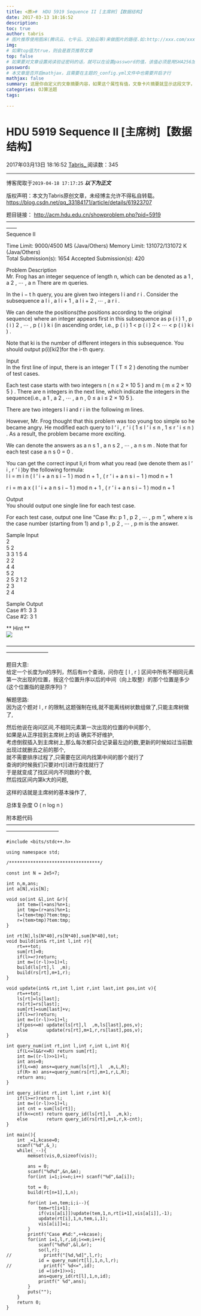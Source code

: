 ```yaml
---
title: <原>#  HDU 5919 Sequence II [主席树]【数据结构】
date: 2017-03-13 18:16:52
description:
toc: true
author: tabris
# 图片推荐使用图床(腾讯云、七牛云、又拍云等)来做图片的路径.如:http://xxx.com/xxx.jpg
img: 
# 如果top值为true，则会是首页推荐文章
top: false
# 如果要对文章设置阅读验证密码的话，就可以在设置password的值，该值必须是用SHA256加密后的密码，防止被他人识破
password: 
# 本文章是否开启mathjax，且需要在主题的_config.yml文件中也需要开启才行
mathjax: false
summary: 这是你自定义的文章摘要内容，如果这个属性有值，文章卡片摘要就显示这段文字，否则程序会自动截取文章的部分内容作为摘要
categories: OJ算法题
tags:

---
```





#  HDU 5919 Sequence II [主席树]【数据结构】

2017年03月13日 18:16:52  [ Tabris_ ](https://me.csdn.net/qq_33184171) 阅读数：345


--- 
 博客爬取于`2019-04-18 17:17:25`
***以下为正文***

版权声明：本文为Tabris原创文章，未经博主允许不得私自转载。
https://blog.csdn.net/qq_33184171/article/details/61923707

题目链接： [ http://acm.hdu.edu.cn/showproblem.php?pid=5919
](http://acm.hdu.edu.cn/showproblem.php?pid=5919)  
——————————————————————————————————————  
Sequence II

Time Limit: 9000/4500 MS (Java/Others) Memory Limit: 131072/131072 K
(Java/Others)  
Total Submission(s): 1654 Accepted Submission(s): 420

Problem Description  
Mr. Frog has an integer sequence of length n, which can be denoted as  a  1  ,
a  2  ,  ⋯  ,  a  n  There are m queries.

In the  i  −  t  h  query, you are given two integers  l  i  and  r  i  .
Consider the subsequence  a  l  i  ,  a  l  i  \+  1  ,  a  l  i  \+  2  ,  ⋯
,  a  r  i  .

We can denote the positions(the positions according to the original sequence)
where an integer appears first in this subsequence as  p  (  i  )  1  ,  p  (
i  )  2  ,  ⋯  ,  p  (  i  )  k  i  (in ascending order, i.e.,  p  (  i  )  1
< p  (  i  )  2  < ⋯  < p  (  i  )  k  i  )  .

Note that ki is the number of different integers in this subsequence. You
should output p(i)⌈ki2⌉for the i-th query.

Input  
In the first line of input, there is an integer T  (  T  ≤  2  )  denoting the
number of test cases.

Each test case starts with two integers n  (  n  ≤  2  ×  10  5  )  and m  (
m  ≤  2  ×  10  5  )  . There are n integers in the next line, which indicate
the integers in the sequence(i.e.,  a  1  ,  a  2  ,  ⋯  ,  a  n  ,  0  ≤  a
i  ≤  2  ×  10  5  ).

There are two integers  l  i  and  r  i  in the following  m  lines.

However, Mr. Frog thought that this problem was too young too simple so he
became angry. He modified each query to  l  ‘  i  ,  r  ‘  i  (  1  ≤  l  ‘  i
≤  n  ,  1  ≤  r  ‘  i  ≤  n  )  .  As a result, the problem became more
exciting.

We can denote the answers as  a  n  s  1  ,  a  n  s  2  ,  ⋯  ,  a  n  s  m
. Note that for each test case  a  n  s  0  =  0  .

You can get the correct input li,ri from what you read (we denote them as  l
‘  i  ,  r  ‘  i  )by the following formula:  
l  i  =  m  i  n  (  l  ‘  i  \+  a  n  s  i  −  1  )  mod  n  \+  1  ,  (  r
‘  i  \+  a  n  s  i  −  1  )  mod  n  \+  1

r  i  =  m  a  x  (  l  ‘  i  \+  a  n  s  i  −  1  )  mod  n  \+  1  ,  (  r
‘  i  \+  a  n  s  i  −  1  )  mod  n  \+  1

Output  
You should output one single line for each test case.

For each test case, output one line “Case #x:  p  1  ,  p  2  ,  ⋯  ,  p  m
”, where  x  is the case number (starting from 1) and  p  1  ,  p  2  ,  ⋯  ,
p  m  is the answer.

Sample Input  
2  
5 2  
3 3 1 5 4  
2 2  
4 4  
5 2  
2 5 2 1 2  
2 3  
2 4

Sample Output  
Case #1: 3 3  
Case #2: 3 1

** Hint **   
![](http://acm.hdu.edu.cn/data/images/C728-1009-1.jpg)

————————————————————————————————————————————

题目大意:  
给定一个长度为n的序列，然后有m个查询，问你在  [  l  ,  r  ]
区间中所有不相同元素第一次出现的位置，按这个位置升序以后的中间（向上取整）的那个位置是多少(这个位置指的是原序列)？

解题思路:  
因为这个题对  l  ,  r  的限制,这题强制在线,就不能离线树状数组做了,只能主席树做了,

然后他说在询问区间,不相同元素第一次出现的位置的中间那个,  
如果是从正序挂到主席树上的话 确实不好维护,  
考虑倒叙插入到主席树上,那么每次都只会记录最左边的数,更新的时候如过当前数出现过就删去之前的那个,  
就不需要排序过程了,只需要在区间内找第中间的那个就行了  
查询的时候我们只要对rt[l]进行查找就行了  
于是就变成了找区间内不同数的个数,  
然后找区间内第k大的问题,

这样的话就是主席树的基本操作了,

总体复杂度  O  (  n  log  n  )

附本题代码  
——————————————————————————————————————————————

    
    
    #include <bits/stdc++.h>
    
    using namespace std;
    
    /**********************************/
    
    const int N = 2e5+7;
    
    int n,m,ans;
    int a[N],vis[N];
    
    void so(int &l,int &r){
        int tem=(l+ans)%n+1;
        int tmp=(r+ans)%n+1;
        l=(tem<tmp)?tem:tmp;
        r=(tem>tmp)?tem:tmp;
    }
    
    int rt[N],ls[N*40],rs[N*40],sum[N*40],tot;
    void build(int& rt,int l,int r){
        rt=++tot;
        sum[rt]=0;
        if(l>=r)return;
        int m=((r-l)>>1)+l;
        build(ls[rt],l  ,m);
        build(rs[rt],m+1,r);
    }
    
    void update(int& rt,int l,int r,int last,int pos,int v){
        rt=++tot;
        ls[rt]=ls[last];
        rs[rt]=rs[last];
        sum[rt]=sum[last]+v;
        if(l>=r)return;
        int m=((r-l)>>1)+l;
        if(pos<=m) update(ls[rt],l  ,m,ls[last],pos,v);
        else       update(rs[rt],m+1,r,rs[last],pos,v);
    }
    
    int query_num(int rt,int l,int r,int L,int R){
        if(L<=l&&r<=R) return sum[rt];
        int m=((r-l)>>1)+l;
        int ans=0;
        if(L<=m) ans+=query_num(ls[rt],l  ,m,L,R);
        if(R> m) ans+=query_num(rs[rt],m+1,r,L,R);
        return ans;
    }
    
    int query_id(int rt,int l,int r,int k){
        if(l>=r)return l;
        int m=((r-l)>>1)+l;
        int cnt = sum[ls[rt]];
        if(k<=cnt) return query_id(ls[rt],l  ,m,k);
        else       return query_id(rs[rt],m+1,r,k-cnt);
    }
    
    int main(){
        int _=1,kcase=0;
        scanf("%d",&_);
        while(_--){
            memset(vis,0,sizeof(vis));
    
            ans = 0;
            scanf("%d%d",&n,&m);
            for(int i=1;i<=n;i++) scanf("%d",&a[i]);
    
            tot = 0;
            build(rt[n+1],1,n);
    
            for(int i=n,tem;i;i--){
                tem=rt[i+1];
                if(vis[a[i]])update(tem,1,n,rt[i+1],vis[a[i]],-1);
                update(rt[i],1,n,tem,i,1);
                vis[a[i]]=i;
            }
            printf("Case #%d:",++kcase);
            for(int i=1,l,r,id;i<=m;i++){
                scanf("%d%d",&l,&r);
                so(l,r);
    //            printf("[%d,%d]",l,r);
                id = query_num(rt[l],1,n,l,r);
    //            printf(" %d<=",id);
                id =(id+1)>>1;
                ans=query_id(rt[l],1,n,id);
                printf(" %d",ans);
            }
            puts("");
        }
        return 0;
    }

